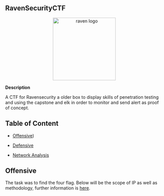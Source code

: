 ## RavenSecurityCTF
<p align="center">
  <img width="200" src="https://cdn.discordapp.com/attachments/1002356492344770703/1002956300226924604/unknown.png" alt="raven logo">
</p>

**Description**

A CTF for Ravensecurity a older box to display skills of penetration testing and using the capstone and elk in order to monitor and send alert as proof of concept. 

## Table of Content

  - [Offensive](https://github.com/Ruykii/RavenSecurityCTF/blob/main/Offensive.md))
  
  - [Defensive](https://github.com/Ruykii/RavenSecurityCTF/blob/main/Defensive.md)
  
  - [Network Analysis]( )
 
## Offensive

The task was to find the four flag. Below will be the scope of IP as well as methodology, further information is [here](https://github.com/Ruykii/RavenSecurityCTF/blob/main/Offensive.md).
